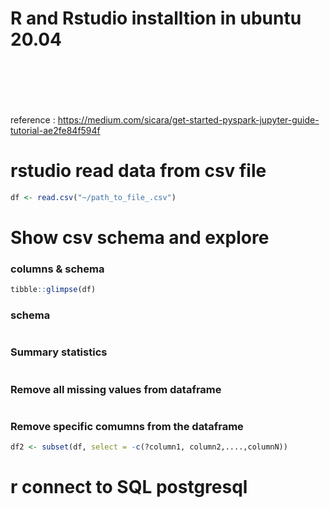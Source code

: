 # R and Rstudio installtion in ubuntu 20.04

```bash
```

```bash
```

```bash
```

```bash
```


```bash
```


```bash
```

reference : https://medium.com/sicara/get-started-pyspark-jupyter-guide-tutorial-ae2fe84f594f

# rstudio read data from csv file

```r
df <- read.csv("~/path_to_file_.csv")
````

# Show csv schema and explore 

### columns & schema

```r
tibble::glimpse(df)
```
### schema

```r
```

### Summary statistics 

```r
```

### Remove all missing values from dataframe

```r
```
### Remove specific comumns from the dataframe 

```r
df2 <- subset(df, select = -c(?column1, column2,....,columnN))
```

# r connect to SQL postgresql

